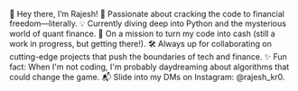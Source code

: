 👋 Hey there, I’m Rajesh!
🚀 Passionate about cracking the code to financial freedom—literally.
💡 Currently diving deep into Python and the mysterious world of quant finance.
🎯 On a mission to turn my code into cash (still a work in progress, but getting there!).
🛠️ Always up for collaborating on cutting-edge projects that push the boundaries of tech and finance.
✨ Fun fact: When I'm not coding, I'm probably daydreaming about algorithms that could change the game.
📬 Slide into my DMs on Instagram: @rajesh_kr0.
